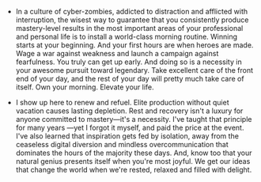 - In a culture of cyber-zombies, addicted to distraction and afflicted with interruption, the wisest way to guarantee that you consistently produce mastery-level results in the most important areas of your professional and personal life is to install a world-class morning routine. Winning starts at your beginning. And your first hours are when heroes are made. 
Wage a war against weakness and launch a campaign against fearfulness. You truly can get up early. And doing so is a necessity in your awesome pursuit toward legendary. 
Take excellent care of the front end of your day, and the rest of your day will pretty much take care of itself. Own your morning. Elevate your life.


- I show up here to renew and refuel. Elite production without quiet vacation causes lasting depletion. Rest and recovery isn't a luxury for anyone committed to mastery—it's a necessity. I've taught that principle for many years —yet I forgot it myself, and paid the price at the event. I've also learned that inspiration gets fed by isolation, away from the ceaseless digital diversion and mindless overcommunication that dominates the hours of the majority these days. And, know too that your natural genius presents itself when you're most joyful. We get our ideas that change the world when we're rested, relaxed and filled with delight.
